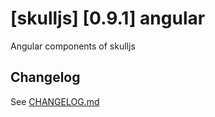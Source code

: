 # [skulljs] [0.9.1] angular

Angular components of skulljs

## Changelog

See [CHANGELOG.md](CHANGELOG.md)
